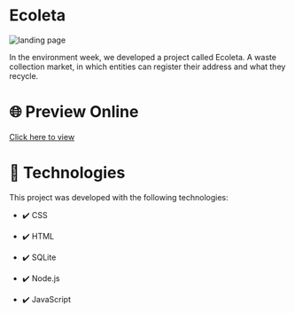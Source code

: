 # Ecoleta

<a><img src="https://i.ibb.co/vLF0FF4/ecoleta.png" alt="landing page"></a>

In the environment week, we developed a project called Ecoleta. A waste collection market, in which entities can register their address and what they recycle.

# 🌐 Preview Online

<a href="https://ecoleta-website.herokuapp.com/">Click here to view</a>

# 🚀 Technologies

This project was developed with the following technologies:

- ✔️ CSS

- ✔️ HTML

- ✔️ SQLite

- ✔️ Node.js

- ✔️ JavaScript
